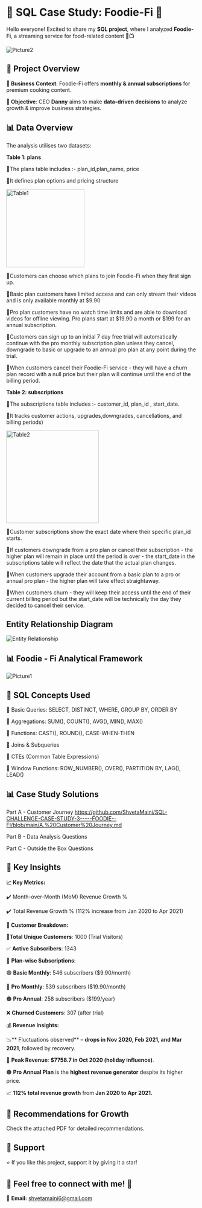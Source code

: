 # 🥑 SQL Case Study: Foodie-Fi 🥑

Hello everyone! Excited to share my **SQL project**, where I analyzed **Foodie-Fi**, a streaming service for food-related content 🍕📺

![Picture2](https://github.com/user-attachments/assets/b050bd60-8ad3-4446-8a9b-d9c3ddc60a0c)


## 🎯 Project Overview

**📝 Business Context**: Foodie-Fi offers **monthly & annual subscriptions** for premium cooking content.

**📌 Objective**: CEO **Danny** aims to make **data-driven decisions** to analyze growth & improve business strategies.

## 📊 Data Overview

The analysis utilises two datasets:

**Table 1: plans**

🔹The plans table includes :- plan_id,plan_name, price

🔹It defines plan options and pricing structure

<img width="207" alt="Table1" src="https://github.com/user-attachments/assets/68ab238f-1605-432a-98b7-95dd7e1ceb9c" />

🔹Customers can choose which plans to join Foodie-Fi when they first sign up.

🔹Basic plan customers have limited access and can only stream their videos and is only available monthly at $9.90

🔹Pro plan customers have no watch time limits and are able to download videos for offline viewing. Pro plans start at $19.90 a month or $199 for an annual subscription.

🔹Customers can sign up to an initial 7 day free trial will automatically continue with the pro monthly subscription plan unless they cancel, downgrade to basic or upgrade to an annual pro plan at any point during the trial.

🔹When customers cancel their Foodie-Fi service - they will have a churn plan record with a null price but their plan will continue until the end of the billing period.

**Table 2: subscriptions**

🔹The subscriptions table includes :- customer_id, plan_id , start_date.

🔹It tracks customer actions, upgrades,downgrades, cancellations, and billing periods)

<img width="245" alt="Table2" src="https://github.com/user-attachments/assets/40754f05-a930-4161-af88-9ad3504f1acb" />


🔹Customer subscriptions show the exact date where their specific plan_id starts.

🔹If customers downgrade from a pro plan or cancel their subscription - the higher plan will remain in place until the period is over - the start_date in the subscriptions table will reflect the date that the actual plan changes.

🔹When customers upgrade their account from a basic plan to a pro or annual pro plan - the higher plan will take effect straightaway.

🔹When customers churn - they will keep their access until the end of their current billing period but the start_date will be technically the day they decided to cancel their service.

## Entity Relationship Diagram

![Entity Relationship](https://github.com/user-attachments/assets/b73ebecd-9700-4fb4-9813-99c980df68fa)


## 📊 Foodie - Fi Analytical Framework

![Picture1](https://github.com/user-attachments/assets/82db99ba-7ebf-475d-83c9-5e1167ed0956)


## 🎯 SQL Concepts Used

🔹 Basic Queries: SELECT, DISTINCT, WHERE, GROUP BY, ORDER BY

🔹 Aggregations: SUM(), COUNT(), AVG(), MIN(), MAX()

🔹 Functions: CAST(), ROUND(), CASE-WHEN-THEN

🔹 Joins & Subqueries

🔹 CTEs (Common Table Expressions)

🔹 Window Functions: ROW_NUMBER(), OVER(), PARTITION BY, LAG(), LEAD()

## 📊 Case Study Solutions

Part A - Customer Journey https://github.com/ShvetaMaini/SQL-CHALLENGE-CASE-STUDY-3-----FOODIE--FI/blob/main/A.%20Customer%20Journey.md

Part B - Data Analysis Questions

Part C -  Outside the Box Questions

## 🔑 Key Insights 

**📈 Key Metrics:**

✔️ Month-over-Month (MoM) Revenue Growth %

✔️ Total Revenue Growth % (112% increase from Jan 2020 to Apr 2021)

**👥 Customer Breakdown:**

👤**Total Unique Customers**: 1000 (Trial Visitors)

✅ **Active Subscribers**: 1343

📌 **Plan-wise Subscriptions**:

🟢 **Basic Monthly**: 546 subscribers ($9.90/month)

🔵 **Pro Monthly**: 539 subscribers ($19.90/month)

🟠 **Pro Annual**: 258 subscribers ($199/year)

❌ **Churned Customers**: 307 (after trial)

💰 **Revenue Insights:**

📉** Fluctuations observed** – **drops in Nov 2020, Feb 2021, and Mar 2021**, followed by recovery.

📆 **Peak Revenue**: **$7758.7 in Oct 2020 (holiday influence)**.

🟠 **Pro Annual Plan** is the **highest revenue generator** despite its higher price.

📈 **112% total revenue growth** from **Jan 2020 to Apr 2021.**

## 📢 Recommendations for Growth

Check the attached PDF for detailed recommendations.

## 📢 Support

⭐ If you like this project, support it by giving it a star!

## 💬 **Feel free to connect with me!** 🚀 

📧 **Email:** shvetamaini6@gmail.com




